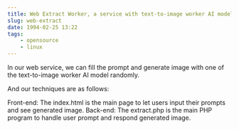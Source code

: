 ```yaml
---
title: Web Extract Worker, a service with text-to-image worker AI models! 
slug: web-extract
date: 1994-02-25 13:22
tags:
    - opensource
    - linux
---
```


In our web service, we can fill the prompt and generate image with one of the
text-to-image worker AI model randomly.

And our techniques are as follows:

Front-end: The index.html is the main page to let users input their prompts and
see generated image. Back-end: The extract.php is the main PHP program to handle
user prompt and respond generated image.
